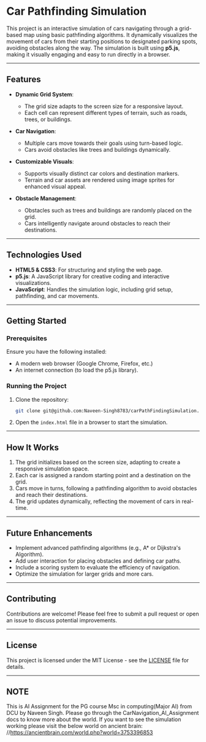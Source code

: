 # **Car Pathfinding Simulation**

This project is an interactive simulation of cars navigating through a grid-based map using basic pathfinding algorithms. It dynamically visualizes the movement of cars from their starting positions to designated parking spots, avoiding obstacles along the way. The simulation is built using **p5.js**, making it visually engaging and easy to run directly in a browser.

---

## **Features**

- **Dynamic Grid System**: 
  - The grid size adapts to the screen size for a responsive layout.
  - Each cell can represent different types of terrain, such as roads, trees, or buildings.

- **Car Navigation**: 
  - Multiple cars move towards their goals using turn-based logic.
  - Cars avoid obstacles like trees and buildings dynamically.

- **Customizable Visuals**: 
  - Supports visually distinct car colors and destination markers.
  - Terrain and car assets are rendered using image sprites for enhanced visual appeal.

- **Obstacle Management**:
  - Obstacles such as trees and buildings are randomly placed on the grid.
  - Cars intelligently navigate around obstacles to reach their destinations.

---

## **Technologies Used**

- **HTML5 & CSS3**: For structuring and styling the web page.
- **p5.js**: A JavaScript library for creative coding and interactive visualizations.
- **JavaScript**: Handles the simulation logic, including grid setup, pathfinding, and car movements.

---

## **Getting Started**

### **Prerequisites**
Ensure you have the following installed:
- A modern web browser (Google Chrome, Firefox, etc.)
- An internet connection (to load the p5.js library).

### **Running the Project**
1. Clone the repository:
   ```bash
   git clone git@github.com:Naveen-Singh8783/carPathFindingSimulation.git
   ```
2. Open the `index.html` file in a browser to start the simulation.

---

## **How It Works**

1. The grid initializes based on the screen size, adapting to create a responsive simulation space.
2. Each car is assigned a random starting point and a destination on the grid.
3. Cars move in turns, following a pathfinding algorithm to avoid obstacles and reach their destinations.
4. The grid updates dynamically, reflecting the movement of cars in real-time.

---

## **Future Enhancements**

- Implement advanced pathfinding algorithms (e.g., A* or Dijkstra's Algorithm).
- Add user interaction for placing obstacles and defining car paths.
- Include a scoring system to evaluate the efficiency of navigation.
- Optimize the simulation for larger grids and more cars.

---

## **Contributing**

Contributions are welcome! Please feel free to submit a pull request or open an issue to discuss potential improvements.

---

## **License**

This project is licensed under the MIT License - see the [LICENSE](LICENSE) file for details.

---

## **NOTE**
This is AI Assignment for the PG course Msc in computing(Major AI) from DCU by Naveen Singh.
Please go through the CarNavigation_AI_Assignment docs to know more about the world.
If you want to see the simulation working please visit the below world on ancient brain:
//https://ancientbrain.com/world.php?world=3753396853
